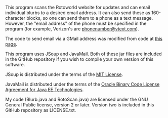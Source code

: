 This program scans the Rotoworld website for updates and can email individual
blurbs to a desired email address. It can also send these as 160-character
blocks, so one can send them to a phone as a text message. However, the "email
address" of the phone must be specified in the program (for example, Verizon's
are phonenumber@vtext.com).

The code to send email via a GMail address was modified from code at [this page](http://www.mkyong.com/java/javamail-api-sending-email-via-gmail-smtp-example/).

This program uses JSoup and JavaMail. Both of these jar files are included in
the GitHub repository if you wish to compile your own version of this software.

JSoup is distributed under the terms of the [MIT License](http://opensource.org/licenses/MIT).

JavaMail is distributed under the terms of the [Oracle Binary Code License
Agreement for Java EE Technologies](http://download.oracle.com/otn-pub/java/licenses/OTN_JavaEE_Legacy_Binary-Code-License_30Jan2012.txt?AuthParam=1357765105_0aed2f2cfa81254c866b2ee748ffcdf6).

My code (Blurb.java and RotoScan.java) are licensed under the GNU General Public
license, version 2 or later. Version two is included in this GitHub repository
as LICENSE.txt.